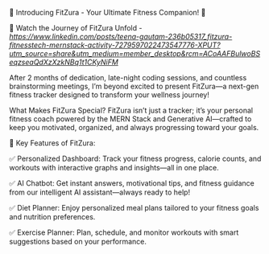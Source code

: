 🚀 Introducing FitZura - Your Ultimate Fitness Companion! 🚀

🎥 Watch the Journey of FitZura Unfold - *https://www.linkedin.com/posts/teena-gautam-236b05317_fitzura-fitnesstech-mernstack-activity-7279597022473547776-XPUT?utm_source=share&utm_medium=member_desktop&rcm=ACoAAFBulwoBSeqzseaQdXzXzkNBq1t1CKyNiFM*

After 2 months of dedication, late-night coding sessions, and countless brainstorming meetings, I’m beyond excited to present FitZura—a next-gen fitness tracker designed to transform your wellness journey!

What Makes FitZura Special?
FitZura isn’t just a tracker; it’s your personal fitness coach powered by the MERN Stack and Generative AI—crafted to keep you motivated, organized, and always progressing toward your goals.

🌟 Key Features of FitZura:

✅ Personalized Dashboard:
Track your fitness progress, calorie counts, and workouts with interactive graphs and insights—all in one place.

✅ AI Chatbot:
Get instant answers, motivational tips, and fitness guidance from our intelligent AI assistant—always ready to help!

✅ Diet Planner:
Enjoy personalized meal plans tailored to your fitness goals and nutrition preferences.

✅ Exercise Planner:
Plan, schedule, and monitor workouts with smart suggestions based on your performance.




